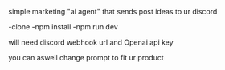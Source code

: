 simple marketing "ai agent" that sends post ideas to ur discord 

-clone
-npm install
-npm run dev

will need discord webhook url and Openai api key

you can aswell change prompt to fit ur product
